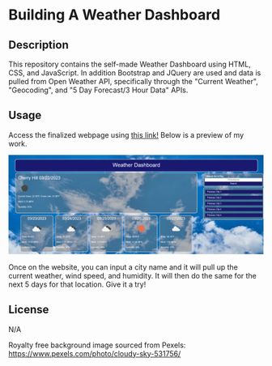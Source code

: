 # Building A Weather Dashboard

## Description
This repository contains the self-made Weather Dashboard using HTML, CSS, and JavaScript. In addition Bootstrap and JQuery are used and data is pulled from Open Weather API, specifically through the "Current Weather", "Geocoding", and "5 Day Forecast/3 Hour Data" APIs.

## Usage
Access the finalized webpage using [this link!](https://austinl96.github.io/building_a_weather_dashboard/) Below is a preview of my work.

![alt text](./assets/WeatherDashboardScr.png)

Once on the website, you can input a city name and it will pull up the current weather, wind speed, and humidity. It will then do the same for the next 5 days for that location. Give it a try!

## License
N/A

Royalty free background image sourced from Pexels: https://www.pexels.com/photo/cloudy-sky-531756/